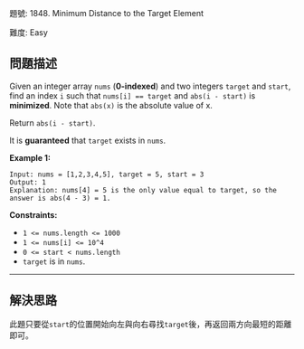 題號: 1848. Minimum Distance to the Target Element

難度: Easy

## 問題描述

Given an integer array `nums` (**0-indexed**) and two integers `target` and `start`, find an index `i` such that `nums[i] == target` and `abs(i - start)` is **minimized**. Note that `abs(x)` is the absolute value of x.

Return `abs(i - start)`.

It is **guaranteed** that `target` exists in `nums`.

**Example 1:**

```
Input: nums = [1,2,3,4,5], target = 5, start = 3
Output: 1
Explanation: nums[4] = 5 is the only value equal to target, so the answer is abs(4 - 3) = 1.
```

**Constraints:**

- `1 <= nums.length <= 1000`
- `1 <= nums[i] <= 10^4`
- `0 <= start < nums.length`
- `target` is in `nums`.


---
## 解決思路

此題只要從`start`的位置開始向左與向右尋找`target`後，再返回兩方向最短的距離即可。


